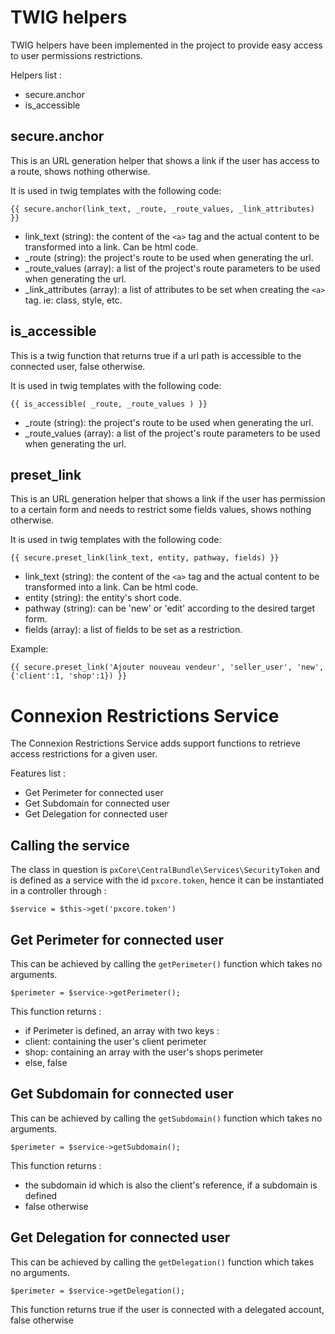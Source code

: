 TWIG helpers
======================

TWIG helpers have been implemented in the project to provide easy access to user permissions restrictions.

Helpers list :

- secure.anchor
- is_accessible

secure.anchor
-------------

This is an URL generation helper that shows a link if the user has access to a route, shows nothing otherwise.

It is used in twig templates with the following code:

    {{ secure.anchor(link_text, _route, _route_values, _link_attributes) }}

- link_text (string): the content of the `<a>` tag and the actual content to be transformed into a link. Can be html code.
- _route (string): the project's route to be used when generating the url.
- _route_values (array): a list of the project's route parameters to be used when generating the url.
- _link_attributes (array): a list of attributes to be set when creating the `<a>` tag. ie: class, style, etc.

is_accessible
-------------

This is a twig function that returns true if a url path is accessible to the connected user, false otherwise.

It is used in twig templates with the following code:

    {{ is_accessible( _route, _route_values ) }}

- _route (string): the project's route to be used when generating the url.
- _route_values (array): a list of the project's route parameters to be used when generating the url.

preset_link
-----------

This is an URL generation helper that shows a link if the user has permission to a certain form and needs to restrict some fields values, shows nothing otherwise.

It is used in twig templates with the following code:

    {{ secure.preset_link(link_text, entity, pathway, fields) }}

- link_text (string): the content of the `<a>` tag and the actual content to be transformed into a link. Can be html code.
- entity (string): the entity's short code.
- pathway (string): can be 'new' or 'edit' according to the desired target form.
- fields (array): a list of fields to be set as a restriction.

Example:

    {{ secure.preset_link('Ajouter nouveau vendeur', 'seller_user', 'new', {'client':1, 'shop':1}) }}


Connexion Restrictions Service
==============================

The Connexion Restrictions Service adds support functions to retrieve access restrictions for a given user.

Features list :

- Get Perimeter for connected user
- Get Subdomain for connected user
- Get Delegation for connected user

Calling the service
-------------------

The class in question is `pxCore\CentralBundle\Services\SecurityToken` and is defined as a service with the id `pxcore.token`, hence it can be instantiated in a controller through :

    $service = $this->get('pxcore.token')

Get Perimeter for connected user
--------------------------------

This can be achieved by calling the `getPerimeter()` function which takes no arguments.

    $perimeter = $service->getPerimeter();

This function returns :

- if Perimeter is defined, an array with two keys :
 - client: containing the user's client perimeter
 - shop: containing an array with the user's shops perimeter
- else, false

Get Subdomain for connected user
--------------------------------
This can be achieved by calling the `getSubdomain()` function which takes no arguments.

    $perimeter = $service->getSubdomain();

This function returns :

- the subdomain id which is also the client's reference, if a subdomain is defined
- false otherwise

Get Delegation for connected user
---------------------------------
This can be achieved by calling the `getDelegation()` function which takes no arguments.

    $perimeter = $service->getDelegation();

This function returns true if the user is connected with a delegated account, false otherwise
